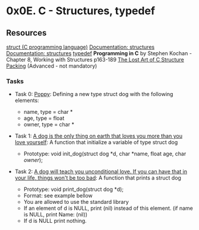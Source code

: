 # 0x0E. C - Structures, typedef
## Resources
[struct (C programming language)](https://en.wikipedia.org/wiki/Struct_(C_programming_language))
[Documentation: structures](https://github.com/holbertonschool/Betty/wiki/Documentation:-Data-structures)
[Documentation: structures](https://publications.gbdirect.co.uk//c_book/chapter8/typedef.html)
[typedef](https://publications.gbdirect.co.uk//c_book/chapter8/typedef.html)
**Programming in C** by Stephen Kochan - Chapter 8, Working with Structures p163-189
[The Lost Art of C Structure Packing](http://www.catb.org/esr/structure-packing/) (Advanced - not mandatory)

### Tasks
+ Task 0: [Poppy](): Defining a new type struct dog with the following elements:

	+ name, type = char *
	+ age, type = float
	+ owner, type = char *
+ Task 1: [A dog is the only thing on earth that loves you more than you love yourself](): A function that initialize a variable of type struct dog

	+ Prototype: void init_dog(struct dog *d, char *name, float age, char *owner*);
+ Task 2: [ A dog will teach you unconditional love. If you can have that in your life, things won't be too bad](): A function that prints a struct dog

	+ Prototype: void print_dog(struct dog *d);
	+ Format: see example bellow
	+ You are allowed to use the standard library
	+ If an element of d is NULL, print (nil) instead of this element. (if name is NULL, print Name: (nil))
	+ If d is NULL print nothing.
